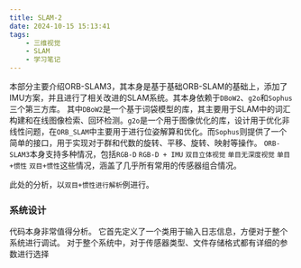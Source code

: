 ```yaml
---
title: SLAM-2
date: 2024-10-15 15:13:41
tags:
    - 三维视觉
    - SLAM
    - 学习笔记
---
```

本部分主要介绍ORB-SLAM3，其本身是基于基础ORB-SLAM的基础上，添加了IMU方案，并且进行了相关改进的SLAM系统。其本身依赖于`DBoW2`、`g2o`和`Sophus`三个第三方库。
其中`DBoW2`是一个基于词袋模型的库，其主要用于SLAM中的词汇构建和在线图像检索、回环检测。`g2o`是一个用于图像优化的库，设计用于优化非线性问题，在`ORB_SLAM`中主要用于进行位姿解算和优化。而`Sophus`则提供了一个简单的接口，用于实现对于群和代数的旋转、平移、旋转、映射等操作。
`ORB-SLAM3`本身支持多种情况，包括`RGB-D` `RGB-D + IMU` `双目立体视觉` `单目无深度视觉` `单目+惯性` `双目+惯性`这些情况，涵盖了几乎所有常用的传感器组合情况。

此处的分析，以`双目+惯性进行解析`例进行。
### 系统设计
代码本身非常值得分析。
它首先定义了一个类用于输入日志信息，方便对于整个系统进行调试。
对于整个系统中，对于传感器类型、文件存储格式都有详细的参数进行选择



